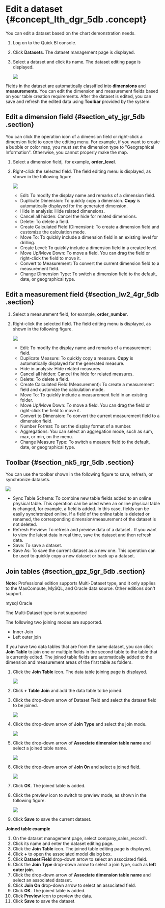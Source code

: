 # Edit a dataset {#concept_lth_dgr_5db .concept}

You can edit a dataset based on the chart demonstration needs.

1.  Log on to the Quick BI console.
2.  Click **Datasets**. The dataset management page is displayed. 
3.  Select a dataset and click its name. The dataset editing page is displayed.

    ![](http://static-aliyun-doc.oss-cn-hangzhou.aliyuncs.com/assets/img/9093/15332901346888_en-US.png)


Fields in the dataset are automatically classified into **dimensions** and **measurements**. You can edit the dimension and measurement fields based on your table creation requirements. After the dataset is edited, you can save and refresh the edited data using **Toolbar** provided by the system.

## Edit a dimension field {#section_ety_jgr_5db .section}

You can click the operation icon of a dimension field or right-click a dimension field to open the editing menu. For example, if you want to create a bubble or color map, you must set the dimension type to "Geographical Information". Otherwise, you cannot properly make the map.

1.  Select a dimension field,  for example, **order\_level**.
2.  Right-click the selected field. The field editing menu is displayed, as shown in the following figure.

    ![](http://static-aliyun-doc.oss-cn-hangzhou.aliyuncs.com/assets/img/9093/15332901346889_en-US.png)

    -   Edit: To modify the display name and remarks of a dimension field.
    -   Duplicate Dimension: To quickly copy a dimension. **Copy** is automatically displayed for the generated dimension.
    -   Hide in analysis: Hide related dimensions.
    -   Cancel all hidden: Cancel the hide for related dimensions.
    -   Delete: To delete a field.
    -   Create Calculated Field \(Dimension\): To create a dimension field and customize the calculation mode.
    -   Move To: To quickly include a dimension field in an existing level for drilling.
    -   Create Level: To quickly include a dimension field in a created level.
    -   Move Up/Move Down: To move a field. You can drag the field or right-click the field to move it.
    -   Convert to Measurement: To convert the current dimension field to a measurement field.
    -   Change Dimension Type: To switch a dimension field to the default, date, or geographical type.

## Edit a measurement field {#section_lw2_4gr_5db .section}

1.  Select a measurement field, for example, **order\_number**.
2.  Right-click the selected field. The field editing menu is displayed, as shown in the following figure.

    ![](http://static-aliyun-doc.oss-cn-hangzhou.aliyuncs.com/assets/img/9093/15332901346890_en-US.png)

    -   Edit: To modify the display name and remarks of a measurement field.
    -   Duplicate Measure: To quickly copy a measure. **Copy** is automatically displayed for the generated measure.
    -   Hide in analysis: Hide related measures.
    -   Cancel all hidden: Cancel the hide for related measures.
    -   Delete: To delete a field.
    -   Create Calculated Field \(Measurement\): To create a measurement field and customize the calculation mode.
    -   Move To: To quickly include a measurement field in an existing folder.
    -   Move Up/Move Down: To move a field. You can drag the field or right-click the field to move it.
    -   Convert to Dimension: To convert the current measurement field to a dimension field.
    -   Number Format: To set the display format of a number.
    -   Aggregations: You can select an aggregation mode, such as sum, max, or min, on the menu.
    -   Change Measure Type: To switch a measure field to the default, date, or geographical type.

## Toolbar {#section_nk5_rgr_5db .section}

You can use the toolbar shown in the following figure to save, refresh, or synchronize datasets.

![](http://static-aliyun-doc.oss-cn-hangzhou.aliyuncs.com/assets/img/9093/15332901346891_en-US.png)

-   Sync Table Schema: To combine new table fields added to an online physical table. This operation can be used when an online physical table is changed, for example, a field is added. In this case, fields can be easily synchronized online. If a field of the online table is deleted or renamed, the corresponding dimension/measurement of the dataset is not deleted.
-   Refresh Preview: To refresh and preview data of a dataset.  If you want to view the latest data in real time, save the dataset and then refresh data.
-   Save: To save a dataset.
-   Save As: To save the current dataset as a new one. This operation can be used to quickly copy a new dataset or back up a dataset.

## Join tables {#section_gpz_5gr_5db .section}

**Note:** Professional edition supports Multi-Dataset type, and it only applies to the MaxCompute, MySQL, and Oracle data source. Other editions don't support.

mysql Oracle

The Multi-Dataset type is not supported

The following two joining modes are supported.

-   Inner Join
-   Left outer join

If you have two data tables that are from the same dataset, you can click **Join Table** to join one or multiple fields in the second table to the table that is currently edited. The joined table fields are automatically added to the dimension and measurement areas of the first table as folders.

1.  Click the **Join Table** icon. The data table joining page is displayed.

    ![](http://static-aliyun-doc.oss-cn-hangzhou.aliyuncs.com/assets/img/9093/15332901341322_en-US.png)

2.  Click **+ Table Join** and add the data table to be joined.
3.  Click the drop-down arrow of Dataset Field and select the dataset field to be joined.

    ![](http://static-aliyun-doc.oss-cn-hangzhou.aliyuncs.com/assets/img/9093/15332901341323_en-US.png)

4.  Click the drop-down arrow of **Join Type** and select the join mode.

    ![](http://static-aliyun-doc.oss-cn-hangzhou.aliyuncs.com/assets/img/9093/15332901346892_en-US.png)

5.  Click the drop-down arrow of **Associate dimension table name** and select a joined table name.

    ![](http://static-aliyun-doc.oss-cn-hangzhou.aliyuncs.com/assets/img/9093/15332901341325_en-US.png)

6.  Click the drop-down arrow of **Join On** and select a joined field.

    ![](http://static-aliyun-doc.oss-cn-hangzhou.aliyuncs.com/assets/img/9093/15332901341326_en-US.png)

7.  Click **OK**. The joined table is added.
8.  Click the preview icon to switch to preview mode, as shown in the following figure.

    ![](http://static-aliyun-doc.oss-cn-hangzhou.aliyuncs.com/assets/img/9093/15332901346893_en-US.png)

9.  Click **Save** to save the current dataset.

**Joined table example**

1.  On the dataset management page, select company\_sales\_record1.
2.  Click its name and enter the dataset editing page.
3.  Click the **Join Table** icon. The joined table editing page is displayed.
4.  Click **+** to open the associated model dialog box.
5.  Click **Dataset Field** drop-down arrow to select an associated field.
6.  Click the **Join Type** drop-down arrow to select a join type, such as **left outer join**.
7.  Click the drop-down arrow of **Associate dimension table name** and select an associated dataset.
8.  Click **Join On** drop-down arrow to select an associated field.
9.  Click **OK**. The joined table is added.
10. Click **Preview** icon to preview the data.
11. Click **Save** to save the dataset.


